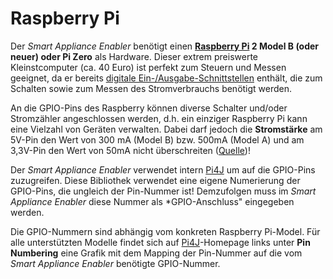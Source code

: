 # Raspberry Pi
Der *Smart Appliance Enabler* benötigt einen **[Raspberry Pi](https://de.wikipedia.org/wiki/Raspberry_Pi) 2 Model B (oder neuer) oder Pi Zero** als Hardware. Dieser extrem preiswerte Kleinstcomputer (ca. 40 Euro) ist perfekt zum Steuern und Messen geeignet, da er bereits [digitale Ein-/Ausgabe-Schnittstellen](https://de.wikipedia.org/wiki/Raspberry_Pi#GPIO) enthält, die zum Schalten sowie zum Messen des Stromverbrauchs benötigt werden.

An die GPIO-Pins des Raspberry können diverse Schalter und/oder Stromzähler angeschlossen werden, d.h. ein einziger Raspberry Pi kann eine Vielzahl von Geräten verwalten. Dabei darf jedoch die **Stromstärke** am 5V-Pin den Wert von 300 mA (Model B) bzw. 500mA (Model A) und am 3,3V-Pin den Wert von 50mA nicht überschreiten ([Quelle](http://elinux.org/RPi_Low-level_peripherals#General_Purpose_Input.2FOutput_.28GPIO.29))!

Der *Smart Appliance Enabler* verwendet intern [Pi4J](https://pi4j.com) um auf die GPIO-Pins zuzugreifen. Diese Bibliothek verwendet eine eigene Numerierung der GPIO-Pins, die ungleich der Pin-Nummer ist! Demzufolgen muss im *Smart Appliance Enabler* diese Nummer als *GPIO-Anschluss" eingegeben werden.

Die GPIO-Nummern sind abhängig vom konkreten Raspberry Pi-Model. Für alle unterstützten Modelle findet sich auf [Pi4J](https://pi4j.com)-Homepage links unter **Pin Numbering** eine Grafik mit dem Mapping der Pin-Nummer auf die vom *Smart Appliance Enabler* benötigte GPIO-Nummer.  
